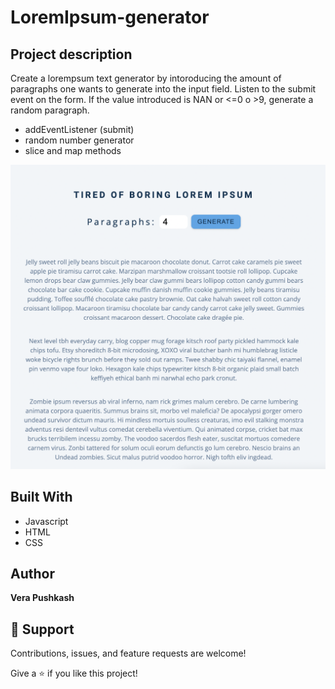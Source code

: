 # LoremIpsum-generator

## Project description
Create a lorempsum text generator by intoroducing the amount of paragraphs one wants to generate into the input field. Listen to the submit event on the form. If the value introduced is NAN or <=0 o >9, generate a random paragraph. 
- addEventListener (submit) 
- random number generator
- slice and map methods


![LoremIpsoum](https://github.com/barcelo2/LoremIpsum-generator/blob/main/LoremIpsum/Screenshot%202022-04-10%20at%2012.15.32.png)




## Built With

- Javascript
- HTML 
- CSS

## Author

**Vera Pushkash**

## 🤝 Support

Contributions, issues, and feature requests are welcome!

Give a ⭐️ if you like this project!

